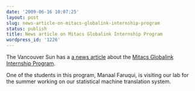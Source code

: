 ```yaml
---
date: '2009-06-16 10:07:25'
layout: post
slug: news-article-on-mitacs-globalink-internship-program
status: publish
title: News article on Mitacs Globalink Internship Program
wordpress_id: '1226'
---
```


The Vancouver Sun has a [a news article](http://www.vancouversun.com/Travel/university+program+woos+India+brightest/1644439/story.html) about the [Mitacs Globalink Internship Program](http://www.mitacs.ca/main.php?mid=10000426&pid=347).

One of the students in this program, Manaal Faruqui, is visiting our lab for the summer working on our statistical machine translation system.


